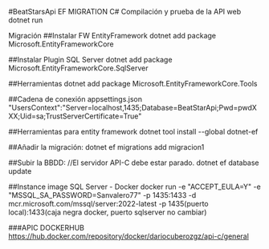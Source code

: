#BeatStarsApi EF MIGRATION C#
Compilación y prueba de la API web
dotnet run

Migración
##Instalar FW EntityFramework
dotnet add package Microsoft.EntityFrameworkCore

##Instalar Plugin SQL Server
dotnet add package Microsoft.EntityFrameworkCore.SqlServer

##Herramientas
dotnet add package Microsoft.EntityFrameworkCore.Tools

##Cadena de conexión appsettings.json
"UsersContext":"Server=localhost,1435;Database=BeatStarApi;Pwd=pwdXXX;Uid=sa;TrustServerCertificate=True"

##Herramientas para entity framework
dotnet tool install --global dotnet-ef

##Añadir la migración:
dotnet ef migrations add migracion1

##Subir la BBDD:
//El servidor API-C debe estar parado.
dotnet ef database update

##Instance image SQL Server - Docker 
docker run -e "ACCEPT_EULA=Y" -e "MSSQL_SA_PASSWORD=Sanvalero77" -p 1435:1433 -d mcr.microsoft.com/mssql/server:2022-latest
-p 1435(puerto local):1433(caja negra docker, puerto sqlserver no cambiar)

###APIC DOCKERHUB
https://hub.docker.com/repository/docker/dariocuberozgz/api-c/general